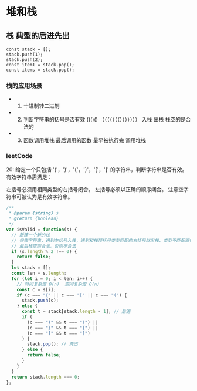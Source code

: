 # 堆和栈

## 栈 典型的后进先出

```
const stack = [];
stack.push(1);
stack.push(2);
const item1 = stack.pop();
const items = stack.pop();
```

### 栈的应用场景

- 1. 十进制转二进制
- 2. 判断字符串的括号是否有效 ()()() （（（（（（（））））））） 入栈 出栈 栈空的是合法的
- 3. 函数调用堆栈 最后调用的函数 最早被执行完 调用堆栈

### leetCode

20: 给定一个只包括 '('，')'，'{'，'}'，'['，']' 的字符串，判断字符串是否有效。
有效字符串需满足：

左括号必须用相同类型的右括号闭合。
左括号必须以正确的顺序闭合。
注意空字符串可被认为是有效字符串。

```js
/**
 * @param {string} s
 * @return {boolean}
 */
var isValid = function(s) {
  // 新建一个新的栈
  // 扫描字符串，遇到左括号入栈，遇到和栈顶括号类型匹配的右括号就出栈，类型不匹配直接判定为不合法
  // 最后栈空则合法，否则不合法
  if (s.length % 2 !== 0) {
    return false;
  }
  let stack = [];
  const len = s.length;
  for (let i = 0; i < len; i++) {
    // 时间复杂度 O(n)  空间复杂度 O(n)
    const c = s[i];
    if (c === "{" || c === "[" || c === "(") {
      stack.push(c);
    } else {
      const t = stack[stack.length - 1]; // 后进
      if (
        (c === ")" && t === "(") ||
        (c === "}" && t === "{") ||
        (c === "]" && t === "[")
      ) {
        stack.pop(); // 先出
      } else {
        return false;
      }
    }
  }
  return stack.length === 0;
};
```
